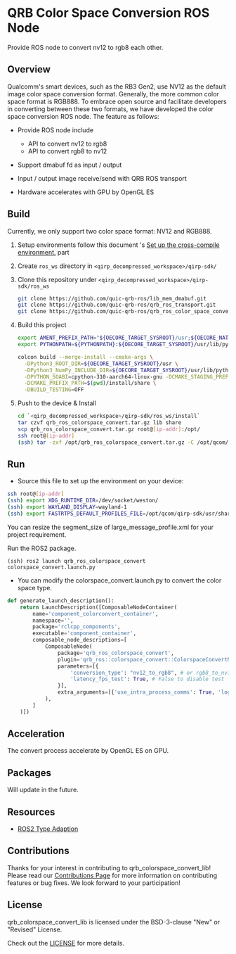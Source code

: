 # QRB Color Space Conversion ROS Node

Provide ROS node to convert nv12 to rgb8 each other. 

## Overview

Qualcomm's smart devices, such as the RB3 Gen2, use NV12 as the default image color space conversion format. Generally, the more common color space format is RGB888. To embrace open source and facilitate developers in converting between these two formats, we have developed the color space conversion ROS node. The feature as follows:

- Provide ROS node include
  - API to convert nv12 to rgb8
  - API to convert rgb8 to nv12

- Support dmabuf fd as input / output

- Input / output image receive/send with QRB ROS transport
- Hardware accelerates with GPU by OpenGL ES

## Build

Currently, we only support two color space format: NV12 and RGB888.

1. Setup environments follow this document 's [Set up the cross-compile environment.](https://docs.qualcomm.com/bundle/publicresource/topics/80-65220-2/develop-your-first-application_6.html?product=1601111740013072&facet=Qualcomm%20Intelligent%20Robotics%20(QIRP)%20Product%20SDK&state=releasecandidate) part

2. Create `ros_ws` directory in `<qirp_decompressed_workspace>/qirp-sdk/`

3. Clone this repository under `<qirp_decompressed_workspace>/qirp-sdk/ros_ws`
     ```bash
     git clone https://github.com/quic-qrb-ros/lib_mem_dmabuf.git
     git clone https://github.com/quic-qrb-ros/qrb_ros_transport.git
     git clone https://github.com/quic-qrb-ros/qrb_ros_color_space_convert.git
     ```
4. Build this project
     ```bash
     export AMENT_PREFIX_PATH="${OECORE_TARGET_SYSROOT}/usr;${OECORE_NATIVE_SYSROOT}/usr"
     export PYTHONPATH=${PYTHONPATH}:${OECORE_TARGET_SYSROOT}/usr/lib/python3.10/site-packages

     colcon build --merge-install --cmake-args \
       -DPython3_ROOT_DIR=${OECORE_TARGET_SYSROOT}/usr \
       -DPython3_NumPy_INCLUDE_DIR=${OECORE_TARGET_SYSROOT}/usr/lib/python3.10/site-packages/numpy/core/include \
       -DPYTHON_SOABI=cpython-310-aarch64-linux-gnu -DCMAKE_STAGING_PREFIX=$(pwd)/install \
       -DCMAKE_PREFIX_PATH=$(pwd)/install/share \
       -DBUILD_TESTING=OFF
     ```
5. Push to the device & Install
     ```bash
     cd `<qirp_decompressed_workspace>/qirp-sdk/ros_ws/install`
     tar czvf qrb_ros_colorspace_convert.tar.gz lib share
     scp qrb_ros_colorspace_convert.tar.gz root@[ip-addr]:/opt/
     ssh root@[ip-addr]
     (ssh) tar -zxf /opt/qrb_ros_colorspace_convert.tar.gz -C /opt/qcom/qirp-sdk/usr/
     ```
## Run

- Source this file to set up the environment on your device:

```bash
ssh root@[ip-addr]
(ssh) export XDG_RUNTIME_DIR=/dev/socket/weston/
(ssh) export WAYLAND_DISPLAY=wayland-1
(ssh) export FASTRTPS_DEFAULT_PROFILES_FILE=/opt/qcom/qirp-sdk/usr/share/qrb_ros_colorspace_convert/config/large_message_profile.xml
```

You can resize the segment_size of large_message_profile.xml for your project requirement.

Run the ROS2 package.

```
(ssh) ros2 launch qrb_ros_colorspace_convert colorspace_convert.launch.py
```

- You can modify the colorspace_convert.launch.py to convert the color space type.

```python
def generate_launch_description():
    return LaunchDescription([ComposableNodeContainer(
        name='component_colorconvert_container',
        namespace='',
        package='rclcpp_components',
        executable='component_container',
        composable_node_descriptions=[
            ComposableNode(
                package='qrb_ros_colorspace_convert',
                plugin='qrb_ros::colorspace_convert::ColorspaceConvertNode',
                parameters=[{
                    'conversion_type': "nv12_to_rgb8", # or rgb8_to_nv12
                    'latency_fps_test': True, # False to disable test
                }],
                extra_arguments=[{'use_intra_process_comms': True, 'log_level': 'INFO'}],
            ),
        ]
    )])
```

## Acceleration

The convert process accelerate by OpenGL ES on GPU.

## Packages

Will update in the future.

## Resources

- [ROS2 Type Adaption](https://ros.org/reps/rep-2007.html)

## Contributions

Thanks for your interest in contributing to qrb_colorspace_convert_lib! Please read our [Contributions Page](CONTRIBUTING.md) for more information on contributing features or bug fixes. We look forward to your participation!

## License

qrb_colorspace_convert_lib is licensed under the BSD-3-clause "New" or "Revised" License. 

Check out the [LICENSE](LICENSE) for more details.
